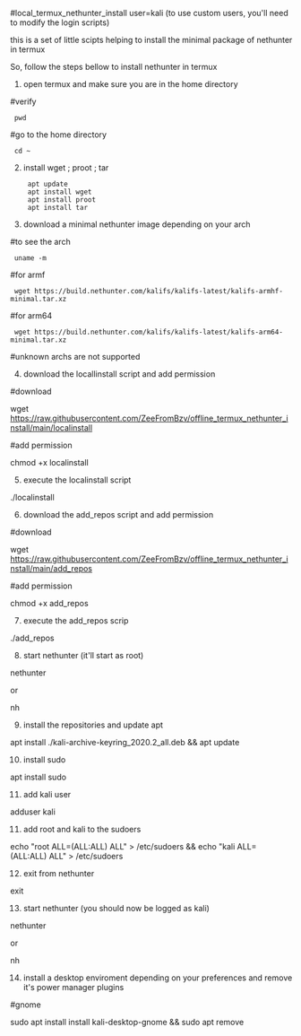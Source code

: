 #local_termux_nethunter_install
user=kali (to use custom users, you'll need to modify the login scripts)

this is a set of little scipts helping to install the minimal package of nethunter in termux

So, follow the steps bellow to install nethunter in termux

1) open termux and make sure you are in the home directory

  #verify

     pwd

  #go to the home directory

     cd ~

2) install wget ; proot ; tar


        apt update
        apt install wget
        apt install proot
        apt install tar


3) download a minimal nethunter image depending on your arch

  #to see the arch

     uname -m

  #for armf

     wget https://build.nethunter.com/kalifs/kalifs-latest/kalifs-armhf-minimal.tar.xz
  
  #for arm64

     wget https://build.nethunter.com/kalifs/kalifs-latest/kalifs-arm64-minimal.tar.xz

  #unknown archs are not supported

4) download the locallinstall script and add permission

  #download

wget https://raw.githubusercontent.com/ZeeFromBzv/offline_termux_nethunter_install/main/localinstall
  
  #add permission

chmod +x localinstall

5) execute the localinstall script

./localinstall

6) download the add_repos script and add permission

  #download

wget https://raw.githubusercontent.com/ZeeFromBzv/offline_termux_nethunter_install/main/add_repos

  #add permission

chmod +x add_repos

7) execute the add_repos scrip

./add_repos

8) start nethunter (it'll start as root)

nethunter

or

nh

9) install the repositories and update apt

apt install ./kali-archive-keyring_2020.2_all.deb && apt update

10) install sudo

apt install sudo

11) add kali user

adduser kali

11) add root and kali to the sudoers

echo "root ALL=(ALL:ALL) ALL" > /etc/sudoers && echo "kali ALL=(ALL:ALL) ALL" > /etc/sudoers

12) exit from nethunter

exit

13) start nethunter (you should now be logged as kali)

nethunter

or

nh

14) install a desktop enviroment depending on your preferences and remove it's power manager plugins

#gnome

sudo apt install install kali-desktop-gnome && sudo apt remove
